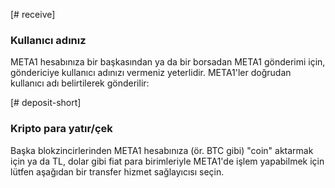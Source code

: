 [# receive]
### Kullanıcı adınız
META1 hesabınıza bir başkasından ya da bir borsadan META1 gönderimi için, göndericiye kullanıcı adınızı vermeniz yeterlidir. META1'ler doğrudan kullanıcı adı belirtilerek gönderilir:

[# deposit-short]
### Kripto para yatır/çek
Başka blokzincirlerinden META1 hesabınıza (ör. BTC gibi) "coin" aktarmak için ya da TL, dolar gibi fiat para birimleriyle META1'de işlem yapabilmek için lütfen aşağıdan bir transfer hizmet sağlayıcısı seçin.
